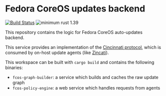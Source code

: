# Fedora CoreOS updates backend

[![Build Status](https://api.travis-ci.com/coreos/fedora-coreos-cincinnati.svg?branch=master)](https://travis-ci.com/coreos/fedora-coreos-cincinnati)
![minimum rust 1.39](https://img.shields.io/badge/rust-1.39%2B-orange.svg)

This repository contains the logic for Fedora CoreOS auto-updates backend.

This service provides an implementation of the [Cincinnati protocol][cincinnati], which is consumed by on-host update agents (like [Zincati][zincati]).

This workspace can be built with `cargo build` and contains the following binaries:

 * `fcos-graph-builder`: a service which builds and caches the raw update graph
 * `fcos-policy-engine`: a web service which handles requests from agents

[cincinnati]: https://github.com/openshift/cincinnati
[zincati]: https://github.com/coreos/zincati
